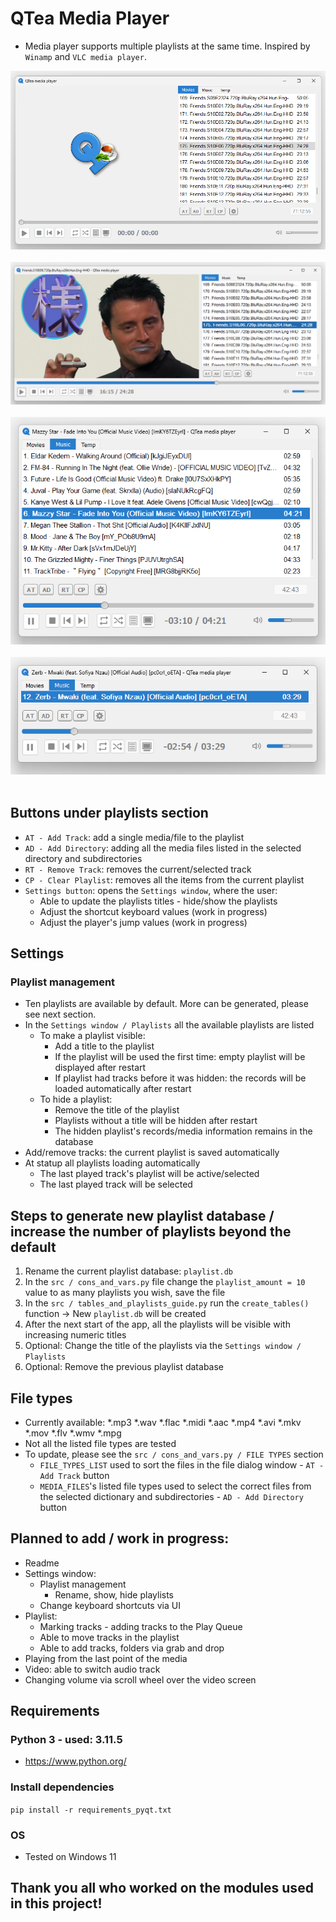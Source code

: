# QTea Media Player
- Media player supports multiple playlists at the same time. Inspired by `Winamp` and `VLC media player`.

<div align="left">
    <img src="docs/promo/screenshot_0.png">
</div>
<br>
<div align="left">
    <img src="docs/promo/screenshot_1.png">
</div>
<br>
<div align="left">
    <img src="docs/promo/screenshot_2.png">
</div>
<br>
<div align="left">
    <img src="docs/promo/screenshot_3.png">
</div>
<br>

## Buttons under playlists section
- `AT - Add Track`: add a single media/file to the playlist
- `AD - Add Directory`: adding all the media files listed in the selected directory and subdirectories
- `RT - Remove Track`: removes the current/selected track
- `CP - Clear Playlist`: removes all the items from the current playlist
- `Settings button`: opens the `Settings window`, where the user:
    - Able to update the playlists titles - hide/show the playlists
    - Adjust the shortcut keyboard values (work in progress)
    - Adjust the player's jump values (work in progress)

## Settings
### Playlist management
- Ten playlists are available by default. More can be generated, please see next section.
- In the `Settings window / Playlists` all the available playlists are listed
    - To make a playlist visible:
        - Add a title to the playlist
        - If the playlist will be used the first time: empty playlist will be displayed after restart
        - If playlist had tracks before it was hidden: the records will be loaded automatically after restart
    - To hide a playlist:
        - Remove the title of the playlist
        - Playlists without a title will be hidden after restart
        - The hidden playlist's records/media information remains in the database
- Add/remove tracks: the current playlist is saved automatically
- At statup all playlists loading automatically
    - The last played track's playlist will be active/selected
    - The last played track will be selected  

## Steps to generate new playlist database / increase the number of playlists beyond the default
1. Rename the current playlist database: `playlist.db`
2. In the `src / cons_and_vars.py` file change the `playlist_amount = 10` value to as many playlists you wish, save the file
3. In the `src / tables_and_playlists_guide.py` run the `create_tables()` function -> New `playlist.db` will be created
3. After the next start of the app, all the playlists will be visible with increasing numeric titles
4. Optional: Change the title of the playlists via the `Settings window / Playlists`
5. Optional: Remove the previous playlist database

## File types
- Currently available: *.mp3 *.wav *.flac *.midi *.aac *.mp4 *.avi *.mkv *.mov *.flv *.wmv *.mpg
- Not all the listed file types are tested
- To update, please see the `src / cons_and_vars.py / FILE TYPES` section
    - `FILE_TYPES_LIST` used to sort the files in the file dialog window - `AT - Add Track` button
    - `MEDIA_FILES`'s listed file types used to select the correct files from the selected dictionary and subdirectories - `AD - Add Directory` button

## Planned to add / work in progress:
- Readme
- Settings window:
    - Playlist management
        - Rename, show, hide playlists
    - Change keyboard shortcuts via UI
- Playlist:
    - Marking tracks - adding tracks to the Play Queue 
    - Able to move tracks in the playlist
    - Able to add tracks, folders via grab and drop
- Playing from the last point of the media
- Video: able to switch audio track
- Changing volume via scroll wheel over the video screen

## Requirements
### Python 3 - used: 3.11.5
- https://www.python.org/

### Install dependencies
``` pip install -r requirements_pyqt.txt ```

### OS
- Tested on Windows 11

## Thank you all who worked on the modules used in this project!